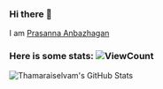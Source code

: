 ### Hi there 👋

I am [Prasanna Anbazhagan](https://www.linkedin.com/in/prasilnx8/)

### Here is some stats:  ![ViewCount](https://views.whatilearened.today/views/github/praslnx8/praslnx8.svg)

![Thamaraiselvam's GitHub Stats](https://github-readme-stats.vercel.app/api?username=praslnx8&show_icons=true&hide_border=true&theme=tokyonight "Prasanna's GitHub Stats")
